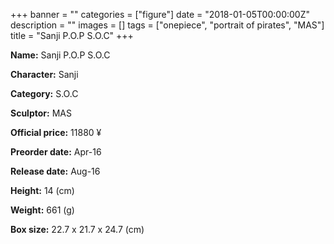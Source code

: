 +++
banner = ""
categories = ["figure"]
date = "2018-01-05T00:00:00Z"
description = ""
images = []
tags = ["onepiece", "portrait of pirates", "MAS"]
title = "Sanji P.O.P S.O.C"
+++

**Name:** Sanji P.O.P S.O.C

**Character:** Sanji

**Category:** S.O.C 

**Sculptor:** MAS

**Official price:** 11880 ¥

**Preorder date:** Apr-16

**Release date:** Aug-16

**Height:** 14 (cm)

**Weight:** 661 (g)

**Box size:** 22.7 x 21.7 x 24.7 (cm)



